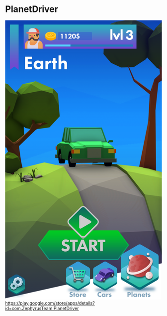 # PlanetDriver
![Image alt](https://github.com/logalexus/PlanetDriver/raw/master/45.png)
https://play.google.com/store/apps/details?id=com.ZephyrusTeam.PlanetDriver

